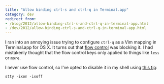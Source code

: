 ```yaml
---
title: "Allow binding ctrl-s and ctrl-q in Terminal.app"
category: dev
redirect_from:
- /blog/2012/allow-binding-ctrl-s-and-ctrl-q-in-terminal-app.html
- /dev/2012/allow-binding-ctrl-s-and-ctrl-q-in-terminal-app.html
---
```


I ran into an annoying issue trying to configure `ctrl-q` as a Vim mapping in
Terminal.app for OS X. It turns out that [flow
control](http://unix.stackexchange.com/a/12146) was blocking it. I had
mistakenly thought that the flow control keys only applied to things like
`less` or `more`.

I never use flow control, so I've opted to disable it in my shell using
[this tip](http://apple.stackexchange.com/a/34503):

    stty -ixon -ixoff

